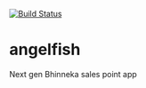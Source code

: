 [![Build Status](https://travis-ci.com/Bhinneka/angelfish.svg?token=Lw8p6pvfUwTsQ2U6qQqq&branch=master)](https://travis-ci.com/Bhinneka/angelfish)
# angelfish
Next gen Bhinneka sales point app
